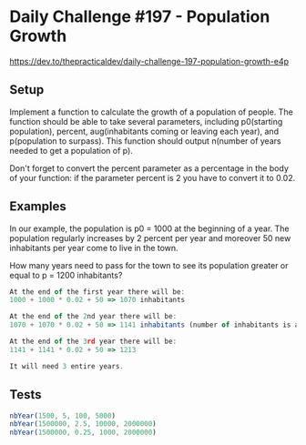 # Daily Challenge #197 - Population Growth

https://dev.to/thepracticaldev/daily-challenge-197-population-growth-e4p

## Setup

Implement a function to calculate the growth of a population of people. The function should be able to take several parameters, including p0(starting population), percent, aug(inhabitants coming or leaving each year), and p(population to surpass). This function should output n(number of years needed to get a population of p).

Don't forget to convert the percent parameter as a percentage in the body of your function: if the parameter percent is 2 you have to convert it to 0.02.

## Examples

In our example, the population is p0 = 1000 at the beginning of a year. The population regularly increases by 2 percent per year and moreover 50 new inhabitants per year come to live in the town.

How many years need to pass for the town to see its population greater or equal to p = 1200 inhabitants?

```js
At the end of the first year there will be:
1000 + 1000 * 0.02 + 50 => 1070 inhabitants

At the end of the 2nd year there will be:
1070 + 1070 * 0.02 + 50 => 1141 inhabitants (number of inhabitants is an integer)

At the end of the 3rd year there will be:
1141 + 1141 * 0.02 + 50 => 1213

It will need 3 entire years.
```

## Tests

```js
nbYear(1500, 5, 100, 5000)
nbYear(1500000, 2.5, 10000, 2000000)
nbYear(1500000, 0.25, 1000, 2000000)
```
